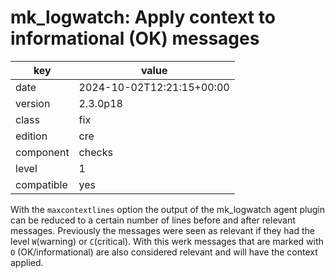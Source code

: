[//]: # (werk v2)
# mk_logwatch: Apply context to informational (OK) messages

key        | value
---------- | ---
date       | 2024-10-02T12:21:15+00:00
version    | 2.3.0p18
class      | fix
edition    | cre
component  | checks
level      | 1
compatible | yes

With the `maxcontextlines` option the output of the mk_logwatch agent plugin can be reduced to a certain number of lines before and after relevant messages.
Previously the messages were seen as relevant if they had the level `W`(warning) or `C`(critical).
With this werk messages that are marked with `O` (OK/informational) are also considered relevant and will have the context applied.

